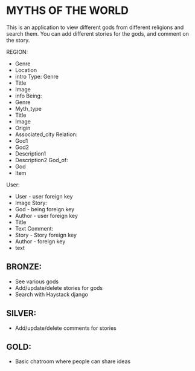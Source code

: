 # MYTHS OF THE WORLD

This is an application to view different gods from different religions and search them. You can add different stories for the gods, and comment on the story.

REGION:
- Genre
- Location
- intro
Type:
Genre
- Title
- Image
- info
Being:
- Genre
- Myth_type
- Title
- Image
- Origin
- Associated_city
Relation:
- God1
- God2
- Description1
- Description2
God_of:
- God
- Item

User:
- User - user foreign key
- Image
Story:
- God - being foreign key
- Author - user foreign key
- Title
- Text
Comment:
- Story - Story foreign key
- Author - foreign key
- text




## BRONZE:
- See various gods
- Add/update/delete stories for gods
- Search with Haystack django
## SILVER:
- Add/update/delete comments for stories
## GOLD:
- Basic chatroom where people can share ideas